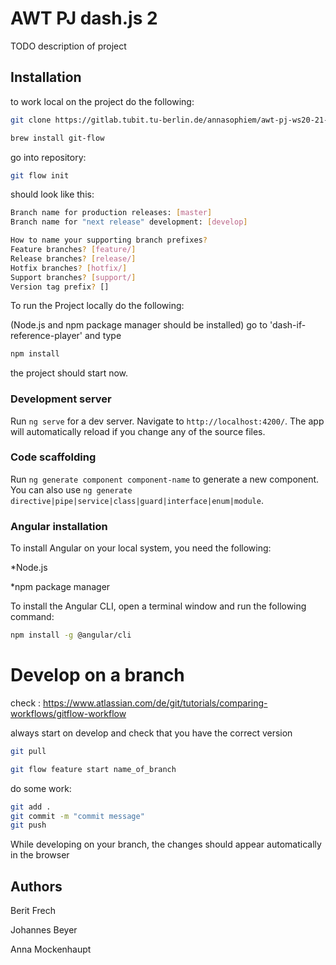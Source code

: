 # AWT PJ dash.js 2

TODO description of project 

## Installation
to work local on the project do the following:

```bash
git clone https://gitlab.tubit.tu-berlin.de/annasophiem/awt-pj-ws20-21-dashjs-2.git
```
```bash
brew install git-flow
```
go into repository:
```bash
git flow init 
```
should look like this:

```bash
Branch name for production releases: [master]
Branch name for "next release" development: [develop]

How to name your supporting branch prefixes?
Feature branches? [feature/]
Release branches? [release/]
Hotfix branches? [hotfix/]
Support branches? [support/]
Version tag prefix? []
```

To run the Project locally do the following:

(Node.js and npm package manager should be installed)
go to 'dash-if-reference-player' and type

```bash
npm install
```
the project should start now.

### Development server

Run `ng serve` for a dev server. Navigate to `http://localhost:4200/`. The app will automatically reload if you change any of the source files.

### Code scaffolding

Run `ng generate component component-name` to generate a new component. You can also use `ng generate directive|pipe|service|class|guard|interface|enum|module`.


### Angular installation
To install Angular on your local system, you need the following:

*Node.js

*npm package manager

To install the Angular CLI, open a terminal window and run the following command:
```bash
npm install -g @angular/cli
```
# Develop on a branch

check : https://www.atlassian.com/de/git/tutorials/comparing-workflows/gitflow-workflow

always start on develop and check that you have the correct version

```bash
git pull
```

```bash
git flow feature start name_of_branch
```
do some work:

```bash
git add .
git commit -m "commit message"
git push
```

While developing on your branch, the changes should appear automatically in the browser

## Authors

Berit Frech

Johannes Beyer

Anna Mockenhaupt
